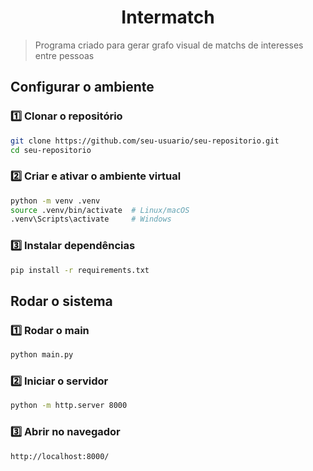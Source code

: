 <h1 align="center">Intermatch</h1>

> Programa criado para gerar grafo visual de matchs de interesses entre pessoas

## **Configurar o ambiente** 

### **1️⃣ Clonar o repositório**  
```sh
git clone https://github.com/seu-usuario/seu-repositorio.git
cd seu-repositorio
```

### **2️⃣ Criar e ativar o ambiente virtual**  
```sh
python -m venv .venv
source .venv/bin/activate  # Linux/macOS
.venv\Scripts\activate     # Windows
```

### **3️⃣ Instalar dependências**  
```sh
pip install -r requirements.txt
```

## **Rodar o sistema**  

### **1️⃣ Rodar o main**  
```sh
python main.py
```

### **2️⃣ Iniciar o servidor**  
```sh
python -m http.server 8000
```

### **3️⃣ Abrir no navegador**  
```sh
http://localhost:8000/
```
